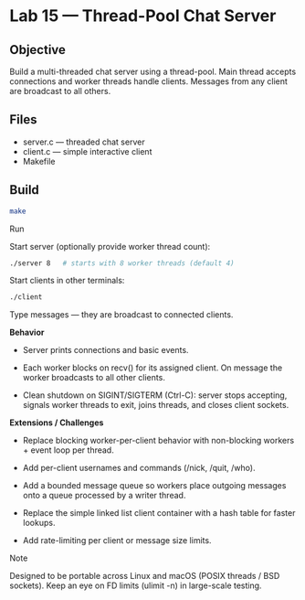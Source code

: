 # Lab 15 — Thread-Pool Chat Server

## Objective
Build a multi-threaded chat server using a thread-pool. Main thread accepts connections and worker threads handle clients. Messages from any client are broadcast to all others.

## Files
- server.c — threaded chat server
- client.c — simple interactive client
- Makefile

## Build
```bash
make
```

Run

Start server (optionally provide worker thread count):

```bash
./server 8   # starts with 8 worker threads (default 4)
```

Start clients in other terminals:

```bash
./client
```

Type messages — they are broadcast to connected clients.

**Behavior**

- Server prints connections and basic events.

- Each worker blocks on recv() for its assigned client. On message the worker broadcasts to all other clients.

- Clean shutdown on SIGINT/SIGTERM (Ctrl-C): server stops accepting, signals worker threads to exit, joins threads, and closes client sockets.

**Extensions / Challenges**

- Replace blocking worker-per-client behavior with non-blocking workers + event loop per thread.

- Add per-client usernames and commands (/nick, /quit, /who).

- Add a bounded message queue so workers place outgoing messages onto a queue processed by a writer thread.

- Replace the simple linked list client container with a hash table for faster lookups.

- Add rate-limiting per client or message size limits.


> [!NOTE]
> Designed to be portable across Linux and macOS (POSIX threads / BSD sockets).
> Keep an eye on FD limits (ulimit -n) in large-scale testing.
